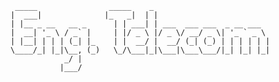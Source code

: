    	 _____                _____    _                          
	|  ___|              |_   _|  | |                         
	| |__ _ __   __ _      | | ___| | ___  ___ ___  _ __ ___  
	|  __| '_ \ / _` |     | |/ _ \ |/ _ \/ __/ _ \| '_ ` _ \ 
	| |__| | | | (_| |_    | |  __/ |  __/ (_| (_) | | | | | |
	\____/_| |_|\__, (_)   \_/\___|_|\___|\___\___/|_| |_| |_|
      	        _/ |                                        
               |___/                                         
                                
                                
